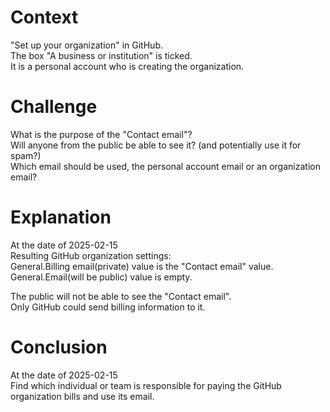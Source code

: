 # Context

"Set up your organization" in GitHub.  
The box "A business or institution" is ticked.  
It is a personal account who is creating the organization.

# Challenge

What is the purpose of the "Contact email"?  
Will anyone from the public be able to see it? (and potentially use it for spam?)  
Which email should be used, the personal account email or an organization email?

# Explanation

At the date of 2025-02-15  
Resulting GitHub organization settings:  
General.Billing email(private) value is the "Contact email" value.  
General.Email(will be public) value is empty.  

The public will not be able to see the "Contact email".  
Only GitHub could send billing information to it.

# Conclusion
At the date of 2025-02-15  
Find which individual or team is responsible for paying the GitHub organization bills and use its email.